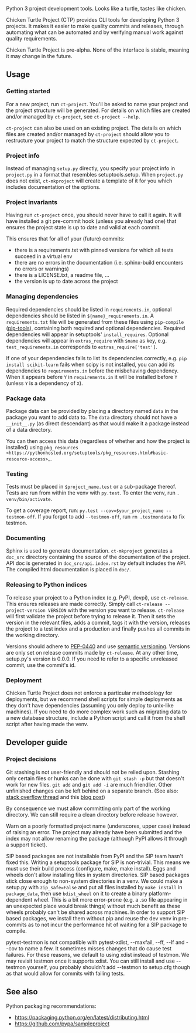 Python 3 project development tools. Looks like a turtle, tastes like chicken.

Chicken Turtle Project (CTP) provides CLI tools for developing Python 3 projects.
It makes it easier to make quality commits and releases, through automating
what can be automated and by verifying manual work against quality requirements. 

Chicken Turtle Project is pre-alpha. None of the interface is stable, meaning
it may change in the future.

## Usage

### Getting started

For a new project, run `ct-project`. You'll be asked to name your project and the
project structure will be generated. For details on which files are created and/or
managed by `ct-project`, see `ct-project --help`.

`ct-project` can also be used on an existing project. The details on which
files are created and/or managed by `ct-project` should allow you to
restructure your project to match the structure expected by `ct-project`. 

### Project info

Instead of managing `setup.py` directly, you specify your project info in
`project.py` in a format that resembles setuptools.setup. When `project.py`
does not exist, `ct-mkproject` will create a template of it for you which
includes documentation of the options.

### Project invariants

Having run `ct-project` once, you should never have to call it again. It will
have installed a git pre-commit hook (unless you already had one) that ensures
the project state is up to date and valid at each commit.

This ensures that for all of your (future) commits:
- there is a requirements.txt with pinned versions for which all tests succeed in a virtual env
- there are no errors in the documentation (i.e. sphinx-build encounters no errors or warnings)
- there is a LICENSE.txt, a readme file, ...
- the version is up to date across the project

### Managing dependencies

Required dependencies should be listed in `requirements.in`, optional
dependencies should be listed in `${name}_requirements.in`. A `requirements.txt` file
will be generated from these files using `pip-compile`
([pip-tools](https://github.com/nvie/pip-tools)), containing both required and
optional dependencies. Required dependencies will appear in setuptools'
`install_requires`. Optional dependencies will appear in `extras_require` with
`$name` as key, e.g. `test_requirements.in` corresponds to
`extras_require['test']`.

If one of your dependencies fails to list its dependencies correctly, e.g. `pip
install scikit-learn` fails when scipy is not installed, you can add its
dependencies to `requirements.in` before the misbehaving dependency. When `X`
appears before `Y` in `requirements.in` it will be installed before `Y` (unless
`Y` is a dependency of `X`).

### Package data

Package data can be provided by placing a directory named `data` in the package
you want to add data to. The `data` directory should not have a `__init__.py`
(as direct descendant) as that would make it a package instead of a data
directory.

You can then access this data (regardless of whether and how the project is
installed) using `pkg_resources <https://pythonhosted.org/setuptools/pkg_resources.html#basic-resource-access>`_.

### Testing

Tests must be placed in `$project_name.test` or a sub-package thereof. Tests are
run from within the venv with `py.test`. To enter the venv, run `. venv/bin/activate`.

To get a coverage report, run: `py.test --cov=$your_project_name --testmon-off`.
If you forgot to add `--testmon-off`, run `rm .testmondata` to fix testmon.

### Documenting

Sphinx is used to generate documentation. `ct-mkproject` generates a `doc_src`
directory containing the source of the documentation of the project. API doc is
generated in `doc_src/api`. `index.rst` by default includes the API. The compiled
html documentation is placed in `doc/`. 

### Releasing to Python indices

To release your project to a Python index (e.g. PyPI, devpi), use `ct-release`.
This ensures releases are made correctly. Simply call `ct-release
--project-version VERSION` with the version you want to release.
`ct-release` will first validate the project before trying to release it.
Then it sets the version in the relevant files, adds a commit, tags it with the
version, releases the project to a test index and a production and finally
pushes all commits in the working directory.

Versions should adhere to [PEP-0440](https://www.python.org/dev/peps/pep-0440/)
and use [semantic versioning](https://python-packaging-user-guide.readthedocs.org/en/latest/distributing/#semantic-versioning-preferred).
Versions are only set on release commits made by `ct-release`. At any other
time, setup.py's version is 0.0.0. If you need to refer to a specific
unreleased commit, use the commit's id.

### Deployment

Chicken Turtle Project does not enforce a particular methodology for deployments, but
we recommend shell scripts for simple deployments as they don't have dependencies
(assuming you only deploy to unix-like machines). If you need to do more
complex work such as migrating data to a new database structure, include a
Python script and call it from the shell script after having made the venv.

## Developer guide

### Project decisions

Git stashing is not user-friendly and should not be relied upon. Stashing only
certain files or hunks can be done with `git stash -p` but that doesn't work
for new files. `git add` and `git add -i` are much friendlier. Other unfinished
changes can be left behind on a separate branch. (See also: 
[stack overflow thread](http://stackoverflow.com/questions/3040833/stash-only-one-file-out-of-multiple-files-that-have-changed-with-git)
and this [blog post](https://codingkilledthecat.wordpress.com/2012/04/27/git-stash-pop-considered-harmful/))

By consequence we must allow committing only part of the working directory. We
can still require a clean directory before release however.

Warn on a poorly formatted project name (underscores, upper case) instead of
raising an error. The project may already have been submitted and the index 
may not allow renaming the package (although PyPI allows it through a support
ticket).

SIP based packages are not installable from PyPI and the SIP team hasn't fixed
this.  Writing a setuptools package for SIP is non-trivial. This means we must
use their build process (configure, make, make install). Eggs and wheels don't
allow installing files in system directories. SIP based packages stick close
enough to non-system directories in a venv. We could make a setup.py with
`zip_safe=False` and put all files installed by `make install` in
`package_data`, then use `bdist_wheel` on it to create a binary
platform-dependent wheel. This is a bit more error-prone (e.g. a .so file
appearing in an unexpected place would break things) without much benefit as
these wheels probably can't be shared across machines. In order to support SIP
based packages, we install them without pip and reuse the dev venv in
pre-commits as to not incur the performance hit of waiting for a SIP package to
compile.

pytest-testmon is not compatible with pytest-xdist, --maxfail, --ff, --lf and
--cov to name a few. It sometimes misses changes that do cause test failures.
For these reasons, we default to using xdist instead of testmon. We may revisit
testmon once it supports xdist. You can still install and use --testmon
yourself, you probably shouldn't add --testmon to setup.cfg though as that would
allow for commits with failing tests.

## See also

Python packaging recommendations:

- https://packaging.python.org/en/latest/distributing.html
- https://github.com/pypa/sampleproject

